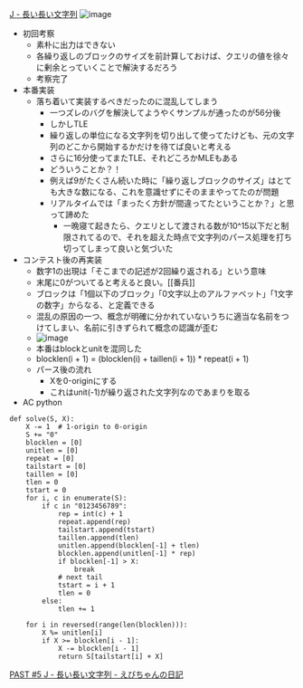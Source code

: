 
[J - 長い長い文字列](https://atcoder.jp/contests/past202012-open/tasks/past202012_j)
![image](https://gyazo.com/a30032ca3d2b05fc4156aed0ed48365c/thumb/1000)
- 初回考察
    - 素朴に出力はできない
    - 各繰り返しのブロックのサイズを前計算しておけば、クエリの値を徐々に剰余とっていくことで解決するだろう
    - 考察完了
- 本番実装
    - 落ち着いて実装するべきだったのに混乱してしまう
        - 一つズレのバグを解決してようやくサンプルが通ったのが56分後
        - しかしTLE
        - 繰り返しの単位になる文字列を切り出して使ってたけども、元の文字列のどこから開始するかだけを待てば良いと考える
        - さらに16分使ってまたTLE、それどころかMLEもある
        - どういうことか？！
        - 例えば9がたくさん続いた時に「繰り返しブロックのサイズ」はとても大きな数になる、これを意識せずにそのままやってたのが問題
        - リアルタイムでは「まったく方針が間違ってたということか？」と思って諦めた
            - 一晩寝て起きたら、クエリとして渡される数が10^15以下だと制限されてるので、それを超えた時点で文字列のパース処理を打ち切ってしまって良いと気づいた
- コンテスト後の再実装
    - 数字1の出現は「そこまでの記述が2回繰り返される」という意味
    - 末尾に0がついてると考えると良い。[[番兵]]
    - ブロックは「1個以下のブロック」「0文字以上のアルファベット」「1文字の数字」からなる、と定義できる
    - 混乱の原因の一つ、概念が明確に分かれていないうちに適当な名前をつけてしまい、名前に引きずられて概念の認識が歪む
    - ![image](https://gyazo.com/ce5657a86b818f20d5d59560de74b9ef/thumb/1000)
    - 本番はblockとunitを混同した
    - blocklen(i + 1) = (blocklen(i) + taillen(i + 1)) * repeat(i + 1)
    - パース後の流れ
        - Xを0-originにする
        - これはunit(-1)が繰り返された文字列なのであまりを取る
- AC
python

```
def solve(S, X):
    X -= 1  # 1-origin to 0-origin
    S += "0"
    blocklen = [0]
    unitlen = [0]
    repeat = [0]
    tailstart = [0]
    taillen = [0]
    tlen = 0
    tstart = 0
    for i, c in enumerate(S):
        if c in "0123456789":
            rep = int(c) + 1
            repeat.append(rep)
            tailstart.append(tstart)
            taillen.append(tlen)
            unitlen.append(blocklen[-1] + tlen)
            blocklen.append(unitlen[-1] * rep)
            if blocklen[-1] > X:
                break
            # next tail
            tstart = i + 1
            tlen = 0
        else:
            tlen += 1

    for i in reversed(range(len(blocklen))):
        X %= unitlen[i]
        if X >= blocklen[i - 1]:
            X -= blocklen[i - 1]
            return S[tailstart[i] + X]
```




[PAST #5 J - 長い長い文字列 - えびちゃんの日記](https://rsk0315.hatenablog.com/entry/2020/12/29/162310)
